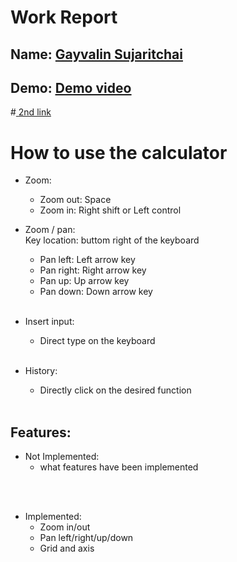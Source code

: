 
# Work Report

## Name: <ins> Gayvalin Sujaritchai </ins>

## Demo: <ins> [Demo video](https://youtu.be/E2HTr7HFVOc) </ins>

#<ins> [2nd link](https://drive.google.com/file/d/1Iu0tydqs1UXKQJa_BgiyW7ATssXzGC00/view?usp=share_link) <ins>

# How to use the calculator
- Zoom:
    - Zoom out: Space
    - Zoom in: Right shift or Left control
    
- Zoom / pan:  
    Key location: buttom right of the keyboard
    - Pan left: Left arrow key 
    - Pan right: Right arrow key
    - Pan up: Up arrow key
    - Pan down: Down arrow key
<br><br>
- Insert input:
    - Direct type on the keyboard
<br><br>    
- History:
    - Directly click on the desired function
<br><br>
## Features:

- Not Implemented:
  - what features have been implemented

<br><br>

- Implemented:
  - Zoom in/out
  - Pan left/right/up/down
  - Grid and axis

<br><br>

